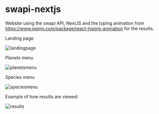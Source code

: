 # swapi-nextjs
Website using the swapi API, NextJS and the typing animation from https://www.npmjs.com/package/react-typing-animation for the results.

Landing page

![landingpage](https://user-images.githubusercontent.com/51275356/74592169-4f4ff780-4fe4-11ea-9c78-51b56a129839.PNG)

Planets menu

![planetsmenu](https://user-images.githubusercontent.com/51275356/74592174-60990400-4fe4-11ea-80c9-5da82c7c3695.PNG)

Species menu

![speciesmenu](https://user-images.githubusercontent.com/51275356/74592186-71497a00-4fe4-11ea-9b39-cc88a754fc5e.PNG)

Example of how results are viewed:

![results](https://user-images.githubusercontent.com/51275356/74592200-858d7700-4fe4-11ea-80ba-90f23357ee50.PNG)
